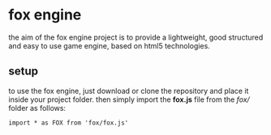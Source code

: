 # fox engine
the aim of the fox engine project is to provide a lightweight, good structured and easy to use game engine, based on html5 technologies.
## setup
to use the fox engine, just download or clone the repository and place it inside your project folder.
then simply import the **fox.js** file from the *fox/* folder as follows:

    import * as FOX from 'fox/fox.js'
